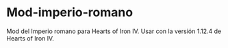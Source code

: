 # Mod-imperio-romano
Mod del Imperio romano para Hearts of Iron IV.
Usar con la versión 1.12.4 de Hearts of Iron IV.
